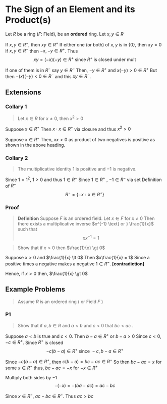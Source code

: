 # The Sign of an Element and its Product(s)
Let $R$ be a ring ($F$: Field), be an **ordered** ring. 
Let $x, y\in R$

If $x, y \in R^+$, then $xy\in R^+$
If either one (or both) of $x, y$ is in $\{0\}$, then $xy = 0$
If $x, y \in R^-$ then $-x, -y\in R^+$.
Thus
$$xy = (-x)(-y) \in R^+ \text{ since }R^+\text{ is closed under mult}$$


If one of them is in $R^-$ say $y \in R^-$
Then, $-y\in R^+$ and $x(-y) > 0 \in R^+$ But then $-(x)(-y) < 0 \in R^-$ and this $xy \in R^-$.

## Extensions

### Collary 1
> Let $x\in R$ for $x\neq 0$, then $x^2 \gt 0$

Suppose $x\in R^+$
Then $x\cdot x \in R^+$ via closure and thus $x^2 > 0$

Suppose $x\in R^-$
Then, $xx > 0$ as product of two negatives is positive as shown in the above heading. 

### Collary 2
> The multiplicative identity $1$ is positive and $-1$ is negative. 

Since $1 = 1^2$, $1>0$ and thus $1\in R^+$ 
Since $1\in R^+$ , $-1 \in R^-$ via set Definition of $R^-$
$$R^- = \{-x:x\in R^+\}$$

### Proof 
> **Definition**
> Suppose $F$ is an ordered field.
> Let $x\in F$ for $x\neq 0$
> Then there exists a multiplicative inverse $x^{-1} \text{ or } \frac{1}{x}$ such that $$xx^{-1} = 1$$

> Show that if $x \gt 0$ then $\frac{1}{x} \gt 0$

Suppose $x>0$ and $\frac{1}{x} \lt 0$
Then  $x\frac{1}{x} = 1$
Since a positive times a negative makes a negative $1\in R^-$. 
**\[contradiction\]**

Hence, if $x\gt 0$ then, $\frac{1}{x} \gt 0$

## Example Problems
> Assume $R$ is an ordered ring ( or Field $F$ )  
### P1
> Show that if $a, b \in R$ and $a<b$ and $c<0$ that $bc<ac$ .

Suppose $a<b$ is true and $c<0$. Then $b-a\in R^+$ or $b-a > 0$
Since $c \lt 0$, $-c \in R^+$. Since $R^+$ is closed 
$$-c(b-a) \in R^+ \text{ since } -c, b-a \in R^+$$

Since $-c(b-a) \in R^+$, then $c(b-a) = bc-ac\in R^-$
So then $bc-ac = x$ for some $x \in R^-$ thus, $bc-ac = -x$ for $-x \in R^+$

Multiply both sides by $-1$
$$-(-x) = -(ba-ac) = ac-bc $$

Since $x\in R^-$, $ac-bc\in R^-$. Thus $ac> bc$